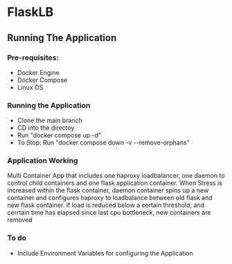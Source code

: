# FlaskLB

## Running The Application

### Pre-requisites:
  - Docker Engine
  - Docker Compose
  - Linux OS

### Running the Application
  - Clone the main branch
  - CD into the directoy
  - Run "docker compose up -d"
  - To Stop: Run "docker compose down -v --remove-orphans"
  
### Application Working
  Multi Container App that includes one haproxy loadbalancer, one daemon to control child containers and one flask application container.
  When Stress is increased within the flask container, daemon container spins up a new container and configures haproxy to loadbalance between old flask
  and new flask container. If load is reduced below a certain threshold, and cerrtain time has elapsed since last cpu bottleneck, new containers are removed
  
### To do
 - Include Environment Variables for configuring the Application
